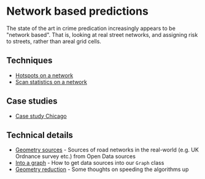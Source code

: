 # Network based predictions

The state of the art in crime predication increasingly appears to be "network based". That is, looking at real street networks, and assigning risk to streets, rather than areal grid cells.


## Techniques

- [Hotspots on a network](Hotspots%20on%20a%20network.ipynb)
- [Scan statistics on a network](Scan%20statistics%20on%20a%20network.ipynb)

## Case studies

- [Case study Chicago](Case%20study%20Chicago/)


## Technical details

- [Geometry sources](Geometry%20sources.ipynb) - Sources of road networks in the real-world (e.g. UK Ordnance survey etc.) from Open Data sources
- [Into a graph](Into%20a%20graph.ipynb) - How to get data sources into our `Graph` class
- [Geometry reduction](Geometry%20reduction.ipynb) - Some thoughts on speeding the algorithms up


